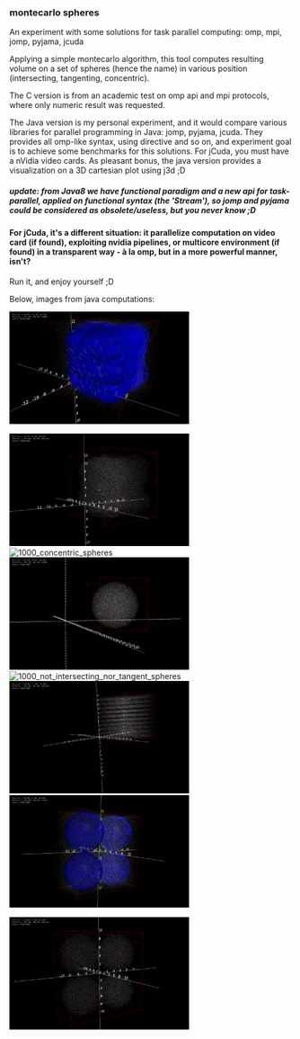### montecarlo spheres

An experiment with some solutions for task parallel computing: omp, mpi, jomp, pyjama, jcuda

Applying a simple montecarlo algorithm, this tool computes resulting volume on a set of spheres (hence the name) in various position (intersecting, tangenting, concentric).

The C version is from an academic test on omp api and mpi protocols, where only numeric result was requested.

The Java version is my personal experiment, and it would compare various libraries for parallel programming in Java: jomp, pyjama, jcuda. They provides all omp-like syntax, using directive and so on, and experiment goal is to achieve some benchmarks for this solutions. For jCuda, you must have a nVidia video cards.
As pleasant bonus, the java version provides a visualization on a 3D cartesian plot using j3d ;D

##### update: from Java8 we have functional paradigm and a new api for task-parallel, applied on functional syntax (the 'Stream'), so jomp and pyjama could be considered as obsolete/useless, but you never know ;D
#### For jCuda, it's a different situation: it parallelize computation on video card (if found), exploiting nvidia pipelines, or multicore environment (if found) in a transparent way - à la omp, but in a more powerful manner, isn't?


Run it, and enjoy yourself ;D

Below, images from java computations:

<img alt="1000_random_spheres" src="https://raw.githubusercontent.com/k0smik0/montecarlo_spheres/master/java/montecarlo_spheres_java/images/1000_sfere_casuali_3d.png" 
height="200" >

<img alt="1000_random_spheres_only_points" src="https://raw.githubusercontent.com/k0smik0/montecarlo_spheres/master/java/montecarlo_spheres_java/images/1000_sfere_casuali_3d_only_found_points.png" height="200">

<img alt="1000_concentric_spheres" src="https://raw.githubusercontent.com/k0smik0/montecarlo_spheres/master/java/montecarlo_spheres_java/images/1000_sfere_concentriche.png" height="200" >

<img alt="1000_concentric_spheres_only_points" src="https://raw.githubusercontent.com/k0smik0/montecarlo_spheres/master/java/montecarlo_spheres_java/images/1000_sfere_concentriche_3d_only_found_points.png" height="200" >

<img alt="1000_not_intersecting_nor_tangent_spheres" src="https://raw.githubusercontent.com/k0smik0/montecarlo_spheres/master/java/montecarlo_spheres_java/images/1000_sfere_non_intersecanti_ne_tangenti.png" height="200" >

<img alt="1000_not_intersecting_nor_tangent_spheres_only_points" src="https://raw.githubusercontent.com/k0smik0/montecarlo_spheres/master/java/montecarlo_spheres_java/images/1000_sfere_non_intersecanti_ne_tangenti_3d_only_found_points.png" height="200" >

<img alt="other_spheres" src="https://raw.githubusercontent.com/k0smik0/montecarlo_spheres/master/java/montecarlo_spheres_java/images/altre_sfere_3d.png" height="200">

<img alt="other_spheres_only_points" src="https://raw.githubusercontent.com/k0smik0/montecarlo_spheres/master/java/montecarlo_spheres_java/images/altre_sfere_3d_only_found_points.png" 
height="200" >




